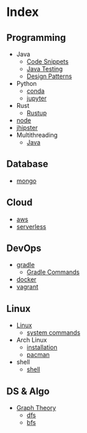 # Index

## Programming
- Java
  - [Code Snippets][java-code-snippets]
  - [Java Testing][java-testing]
  - [Design Patterns][java-design-patterns]
- Python
  - [conda][conda]
  - [jupyter][jupyter]
- Rust
  - [Rustup][rustup]
- [node][node]
- [jhipster][jhipster]
- Multithreading
  - [Java][java-multithreading]


## Database
- [mongo][mongo]


## Cloud
- [aws][aws]
- [serverless][serverless]


## DevOps
- [gradle][gradle]
  - [Gradle Commands][gradle-commands]
- [docker][docker]
- [vagrant][vagrant]


## Linux
- [Linux][linux]
  - [system commands][linux-system-commands]
- Arch Linux
  - [installation][arch-linux-installation]
  - [pacman][pacman]
- shell
  - [shell][linux-shell]


## DS & Algo
- [Graph Theory][graph-theory]
  - [dfs][dfs]
  - [bfs][bfs]


[home]: /dev-guide

[java-code-snippets]: /dev-guide/guides/programming/java/java-code-snippets
[java-testing]: https://github.com/lpatra/dev-guide/wiki/java-testing
[java-design-patterns]: https://github.com/lpatra/dev-guide/wiki/java-design-patterns


[conda]: https://github.com/lpatra/dev-guide/wiki/conda
[jupyter]: https://github.com/lpatra/dev-guide/wiki/jupyter

[rustup]: https://github.com/lpatra/dev-guide/wiki/rustup

[node]: https://github.com/lpatra/dev-guide/wiki/node
[jhipster]: https://github.com/lpatra/dev-guide/wiki/jhipster
[java-multithreading]: https://github.com/lpatra/dev-guide/wiki/java-multithreading

[gradle-commands]: https://github.com/lpatra/dev-guide/wiki/gradle-commands

[mongo]: https://github.com/lpatra/dev-guide/wiki/mongo

[aws]: https://github.com/lpatra/dev-guide/wiki/aws
[serverless]: https://github.com/lpatra/dev-guide/wiki/serverless

[gradle]: https://github.com/lpatra/dev-guide/wiki/gradle
[docker]: https://github.com/lpatra/dev-guide/wiki/docker
[vagrant]: https://github.com/lpatra/dev-guide/wiki/vagrant

[linux]: https://github.com/lpatra/dev-guide/wiki/linux
[linux-system-commands]: https://github.com/lpatra/dev-guide/wiki/linux-system-commands
[arch-linux-installation]: https://github.com/lpatra/dev-guide/wiki/arch-linux-installation
[pacman]: https://github.com/lpatra/dev-guide/wiki/pacman
[linux-shell]: https://github.com/lpatra/dev-guide/wiki/linux-shell

[graph-theory]: https://github.com/lpatra/dev-guide/wiki/graph-theory
[dfs]: https://github.com/lpatra/dev-guide/wiki/dfs
[bfs]: https://github.com/lpatra/dev-guide/wiki/bfs
